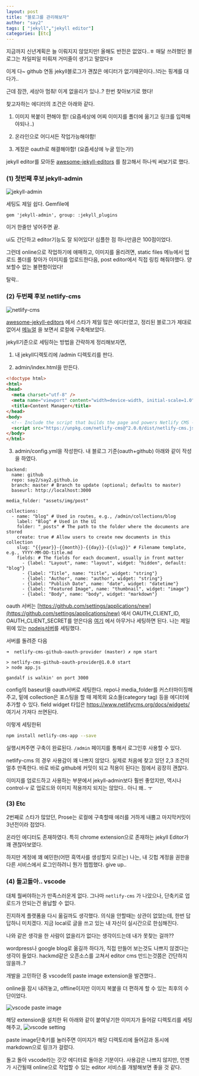 ```yaml
---
layout: post
title: "블로그를 관리해보자"
author: "say2"
tags: [ "jekyll","jekyll editor"]
categories: [Etc]
---
```


지금까지 신년계획은 늘 이뤄지지 않았지만! 올해도 반전은 없었다..ㅎ 매달 쓰려했던 블로그는 차일피일 미뤄져 거미줄이 생기고 말았다ㅎ

이게 다~ github 연동 jekyll블로그가 괜찮은 에디터가 없기때문이다..!라는 핑계를 대다가..

근데 잠깐, 세상아 멈춰! 이게 없을리가 있나..? 한번 찾아보기로 했다!

찾고자하는 에디터의 조건은 아래와 같다.


1. 이미지 복붙이 편해야 함! (요즘세상에 어찌 이미지를 폴더에 옮기고 링크를 입력해야되나..)

2. 온라인으로 어디서든 작업가능해야함!

3. 계정은  oauth로 해결해야함! (요즘세상에 누굴 믿는가!)

jekyll editor를 모아둔 [awesome-jekyll-editors](https://github.com/planetjekyll/awesome-jekyll-editors) 를 참고해서 하나씩 써보기로 했다. 


###  (1) 첫번째 후보 jekyll-admin
![jekyll-admin](/assets/img/post/image-20211219041350024.png)

세팅도 제일 쉽다. Gemfile에 
```
gem 'jekyll-admin', group: :jekyll_plugins
```
이거 한줄만 넣어주면 끝.

ui도 간단하고 editor기능도 잘 되어있다! 심플한 점 하나만큼은 100점이었다. 

그런데 online으로 작업하기에 애매하고, 이미지를 올리려면, static files 메뉴에서 업로드 폴더를 찾아가 이미지를 업로드한다음, post editor에서 직접 링킹 해줘야했다. 양보할수 없는 불편함이었다!

탈락..

### (2) 두번째 후보 netlify-cms
![netlify-cms](/assets/img/post/image-20211219050757503.png)

[awesome-jekyll-editors](https://github.com/planetjekyll/awesome-jekyll-editors) 에서 스타가 제일 많은 에디터였고, 정리된 블로그가 제대로 없어서 [메뉴얼](https://www.netlifycms.org/docs/add-to-your-site/) 을 보면서 로컬에 구축해보았다. 

jekyll기준으로 세팅하는 방법을 간략하게 정리해보자면,

1. 내 jekyll디렉토리에 /admin 디렉토리를 판다. 

2. admin/index.html을 만든다. 

```html
<!doctype html>
<html>
<head>
  <meta charset="utf-8" />
  <meta name="viewport" content="width=device-width, initial-scale=1.0" />
  <title>Content Manager</title>
</head>
<body>
  <!-- Include the script that builds the page and powers Netlify CMS -->
  <script src="https://unpkg.com/netlify-cms@^2.0.0/dist/netlify-cms.js"></script>
</body>
</html>
```

3. admin/config.yml을 작성한다.
내 블로그 기준(oauth+github) 아래와 같이 작성을 하였다. 

```plaintext
backend:
  name: github
  repo: say2/say2.github.io
  branch: master # Branch to update (optional; defaults to master)
  baseurl: http://localhost:3000

media_folder: "assets/img/post"

collections:
  - name: "blog" # Used in routes, e.g., /admin/collections/blog
    label: "Blog" # Used in the UI
    folder: "_posts" # The path to the folder where the documents are stored
    create: true # Allow users to create new documents in this collection
    slug: "{{year}}-{{month}}-{{day}}-{{slug}}" # Filename template, e.g., YYYY-MM-DD-title.md
    fields: # The fields for each document, usually in front matter
      - {label: "Layout", name: "layout", widget: "hidden", default: "blog"}
      - {label: "Title", name: "title", widget: "string"}
      - {label: "Author", name: "author", widget: "string"}
      - {label: "Publish Date", name: "date", widget: "datetime"}
      - {label: "Featured Image", name: "thumbnail", widget: "image"}
      - {label: "Body", name: "body", widget: "markdown"}
```

oauth 서버는 [https://github.com/settings/applications/new](https://github.com/settings/applications/new) 에서 OAUTH_CLIENT_ID, OAUTH_CLIENT_SECRET를 얻은다음 [여기](https://www.netlifycms.org/docs/external-oauth-clients/) 에서 아무거나 세팅하면 된다. 나는 제일 위에 있는 [nodejs서버](https://github.com/vencax/netlify-cms-github-oauth-provider)를 세팅했다.

서버를 돌려준 다음 
```
➜  netlify-cms-github-oauth-provider (master) ✗ npm start

> netlify-cms-github-oauth-provider@1.0.0 start
> node app.js

gandalf is walkin' on port 3000

```

config의 baseurl을 oauth서버로 세팅한다. 
repo나 media_folder를 커스터마이징해주고, 밑에 collection은 포스팅을 할 때 제목외 요소들(category tag) 등을 에디터에 추가할 수 있다. field widget 타입은 https://www.netlifycms.org/docs/widgets/ 여기서 가져다 쓰면된다. 

이렇게 세팅한뒤 
```bash
npm install netlify-cms-app --save
```
실행시켜주면 구축이 완료된다. `/admin` 페이지를 통해서 로그인후 사용할 수 있다. 

netlify-cms 의 경우 사용감이 꽤 나쁘지 않았다. 실제로 처음에 찾고 있던 2,3 조건이 얼추 만족한다. 바로 바로 github에 커밋이 되고 적용이 된다는 점에서 굉장히 괜찮다.

이미지를 업로드하고 사용하는 부분에서 jekyll-admin보다 훨씬 좋았지만, 역시나 control-v 로 업로드와 이미지 적용까지 되지는 않았다.. 아니 왜.. ㅜ




### (3) Etc

2번째로 스타가 많았던, Prose는 로컬에 구축할때 에러를 거하게 내뿜고 마지막커밋이 3년전이라 접었다. 

온라인 에디터도 존재하였다. 특히 chrome extension으로 존재하는 jekyll Editor가 꽤 괜찮아보였다.

하지만 계정에 꽤 예민한(어떤 흑역사를 생성할지 모르는) 나는, 내 깃헙 계정을 권한을 다른 서비스에서 로그인하려니 뭔가 찝찝했다. give up..



### (4) 돌고돌아.. vscode

대체 뭘써야하는가 만족스러운게 없다. 그나마 `netlify-cms` 가 나았으나, 단축키로 업로드가 안되는건 용납할 수 없다.

진지하게 플랫폼을 다시 옮길까도 생각했다. 의식을 안할때는 상관이 없었는데, 한번 답답하니 미치겠다. 지금 local로 글을 쓰고 있는 내 자신이 실시간으로 한심해진다.

나와 같은 생각을 한 사람이 없을리가 없다는 생각이드는데 내가 못찾는 걸까??

wordpress나 google blog로 옮길까 하다가, 직접 만들어 보는것도 나쁘지 않겠다는 생각이 들었다. hackmd같은 오픈소스를 고쳐서 editor cms 만드는것쯤은 간단하지 않을까..?

개발을 고민하던 중 vscode의 paste image extension을 발견했다..

online을 잠시 내려놓고, offline이지만 이미지 복붙을 더 편하게 할 수 있는 최후의 수단이었다. 

![vscode paste image](/assets/img/post/2021-12-19-06-05-55.png)

해당 extension을 설치한 뒤 아래와 같이 붙여넣기한 이미지가 들어갈 디렉토리를 세팅해주고, 
![vscode setting](/assets/img/post/2021-12-19-06-06-55.png)

paste image단축키를 눌러주면 이미지가 해당 디렉토리에 들어감과 동시에 markdown으로 링크가 걸렸다.

돌고 돌아 vscode라는 갓갓 에디터로 돌아온 기분이다. 사용감은 나쁘지 않지만, 언젠가 시간될때 online으로 작업할 수 있는 editor 서비스를 개발해보면 좋을 것 같다.






